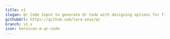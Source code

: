 ```yaml
---
title: v1
slogan: Qr Code Input to generate Qr Code with designing options for filamentPHP
githubUrl: https://github.com/lara-zeus/qr
branch: v1.x
icon: heroicon-m-qr-code
---
```

